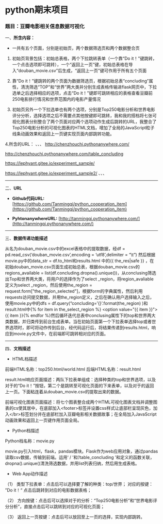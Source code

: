 # python期末项目
### 题目：豆瓣电影相关信息数据可视化

一、**所含内容：**

* 一共有五个页面，分别是初始页，两个数据筛选页和两个数据整合页

1. 初始页背景包括：初始总表格，两个下拉跳转表单（一个靠“Do it！”键跳转，一个点击选项即可跳转），一个“返回上一页”键，初始总表格在导入“douban_movie.csv”后生成，“返回上一页”键可作用于所有五个页面



2. 靠“Do it！”键跳转的两个页面为数据筛选页，根据初始总表“concluding”属性，清洗筛选“TOP”和“世界”两大类并分别生成表格传输进flask网页中，下拉选单之后选择相应的选项，点击“Do it！”键即可跳转相应的表格查看豆瓣前250电影排行情况和世界范围内的电影产量情况



3. 初始页另外一个下拉选单也有两个选项，分别是Top250电影分析和世界电影评分分析，选择选项之后不需要点其他按键即可跳转，我和我的搭档将七张可视化图表分别整合了两个页面对应两个选项动作生成后跳转的URL，我整合了Top250电影分析的可视化图表的HTML文档，增加了全局的JavaScript粒子线条动画效果和返回上一页键实现页面内部跳转功能。



4.所含的URL：
、、、
http://chenzhouchi.pythonanywhere.com/

http://chenzhouchi.pythonanywhere.com/table_concluding

https://lephyant.gitee.io/experiment_sample/

https://lephyant.gitee.io/experiment_sample2/
、、、



---


二、**URL**


* **Github代码URL:**
[https://github.com/Tanmingqi/python_cooperation_item](https://github.com/Tanmingqi/python_cooperation_item)


* **PyhtonanywhereURL:**
[http://tanmingqi.pythonanywhere.com/](http://tanmingqi.pythonanywhere.com/)


---



三、**数据传递功能描述**

从名为douban_movie.csv中的excel表格中的提取数据，经df = pd.read_csv(‘douban_movie.csv’,encoding = ‘utf8’,delimiter = “\t”) 然后根据movie.py中的data_str = df.to_html和results.html 中的{{ the_res|safe }} ，在初始douban_movie.csv页面生成初始总表，根据douban_movie.csv的regions_available = list(df.concluding.dropna().unique())，从conclusing筛选出Top和世界两大类，将用户的选择作为了select
_region，将region_avaliable 定义为select _region，然后使用the_region = request.form["the_region_selected"]，根据form的字典属性，然后利用requests访问提交数据，并用the_region定义，之后在确认用户选择输入之后，使用movie.py中的dfs = df.query(“concluding=’{}’.format(the_region) )和result.html中{% for item in the_select_region %} &lt;option value="{{ item }}"&gt;{{ item }}</option>{% endfor %}然后循环迭代总表中conclusing属性下的top和世界两大类数据，并归类传到前台生成表单。当在初始页面第一个下拉表单选择top或者世界选项时，即可将动作传到后台，经代码运行后，将结果传递到results.html，响应到movie.py文件中，在前端即可跳转相对应的页面。

---



四、**文档描述**


* HTML档描述



前端HTML名称：top250.html/world.html
后端HTML名称：result.html

result.html响应页面描述：两队下拉表单组成：选择种类的top和世界选项，以及对于的“Do it！”按钮，第二个是跳转至可视化页面的下来表单，以及对于的返回上一页。下面粘连着从douban_movie.csv的提取出来的数据。

前端可视化图表页面描述：将七个图表整合成两个HTML可视化图表文档并调整图表的cs使其居中，在底部加入&lt;footer&gt;标签并设置css样式让底部栏呈现灰色，加入&lt;/br&gt;标签划分并在底部栏加入豆瓣电影相关数据故事；在全局加入JavaScript动画效果和返回上一页键作用页面全局。




* Python档描述

Python档名称：movie.py

movie.py引入html，flask，pandas模块。Flask作为web应用对象，通过pandas读取csv数据，传输到前端。运用‘ / ’和’/table_concluding ’和定义的函数关联，dropna().unique()清洗筛选数据，并用list列表归纳，然后用生成表格。



* Web App动作描述

（1）
类型下拉表单：点击后可以选择要了解的种类：top/世界；
对应的按键： ”Do it！“ 点击后跳转到对应的电影数据表格；



（2）
方向按键：点击后可以选择对于的分析：“Top250电影分析”和“世界电影评分分析”，直接点击后可以跳转到对应的可视化页面；




（3）
返回上一页按键：点击后可以放回至上一页的选择，实现内部跳转。
